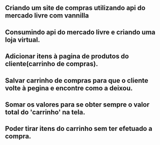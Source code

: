 
## Criando um site de compras utilizando api do mercado livre com vannilla 

## Consumindo api do mercado livre e criando uma loja virtual.
## Adicionar itens à pagina de produtos do cliente(carrinho de compras).
## Salvar carrinho de compras para que o cliente volte à pegina e encontre como a deixou.
## Somar os valores para se obter sempre o valor total do 'carrinho' na tela.
## Poder tirar itens do carrinho sem ter efetuado a compra.
